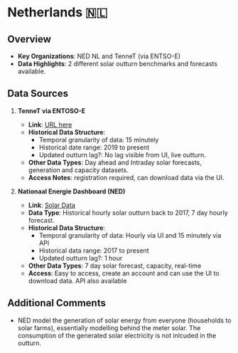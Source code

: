 # Netherlands 🇳🇱

## Overview

- **Key Organizations**: NED NL and TenneT (via ENTSO-E)
- **Data Highlights**: 2 different solar outturn benchmarks and forecasts available.

## Data Sources

1. **TenneT via ENTOSO-E**

   - **Link**: [URL here](https://transparency.entsoe.eu/generation/r2/actualGenerationPerProductionType/show?name=&defaultValue=false&viewType=TABLE&areaType=BZN&atch=false&datepicker-day-offset-select-dv-date-from_input=D&dateTime.dateTime=10.01.2024+00:00|CET|DAYTIMERANGE&dateTime.endDateTime=10.01.2024+00:00|CET|DAYTIMERANGE&area.values=CTY|10YNL----------L!BZN|10YNL----------L&productionType.values=B16&dateTime.timezone=CET_CEST&dateTime.timezone_input=CET+(UTC+1)+/+CEST+(UTC+2)#)
   - **Historical Data Structure**:
     - Temporal granularity of data: 15 minutely
     - Historical date range: 2019 to present
     - Updated outturn lag?: No lag visible from UI, live outturn.
   - **Other Data Types**: Day ahead and Intraday solar forecasts, generation and capacity datasets.
   - **Access Notes**: registration required, can download data via the UI.
2. **Nationaal Energie Dashboard (NED)**

   - **Link**: [Solar Data](https://ned.nl/nl/dataportaal/energie-productie/elektriciteit/zonne-energie)
   - **Data Type**: Historical hourly solar outturn back to 2017, 7 day hourly forecast.
   - **Historical Data Structure**:
     - Temporal granularity of data: Hourly via UI and 15 minutely via API
     - Historical data range: 2017 to present
     - Updated outturn lag?: 1 hour
   - **Other Data Types**: 7 day solar forecast, capacity, real-time
   - **Access**: Easy to access, create an account and can use the UI to download data. API also available

## Additional Comments

- NED model the generation of solar energy from everyone (households to solar farms), essentially modelling behind the meter solar. The consumption of the generated solar electricity is not inlcuded in the outturn.
